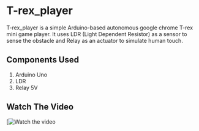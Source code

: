 # T-rex_player

T-rex_player is a simple Arduino-based autonomous google chrome T-rex mini game player. It uses LDR (Light Dependent Resistor) as a sensor to sense the obstacle and Relay as an actuator to simulate human touch.

## Components Used

1. Arduino Uno
2. LDR
3. Relay 5V

## Watch The Video

[![Watch the video](https://youtu.be/kP7SRqgUraE)
